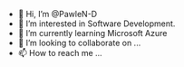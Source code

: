 - 👋 Hi, I’m @PawleN-D
- 👀 I’m interested in Software Development.
- 🌱 I’m currently learning Microsoft Azure
- 💞️ I’m looking to collaborate on ...
- 📫 How to reach me ...

<!---
PawleN-D/PawleN-D is a ✨ special ✨ repository because its `README.md` (this file) appears on your GitHub profile.
You can click the Preview link to take a look at your changes.
--->
